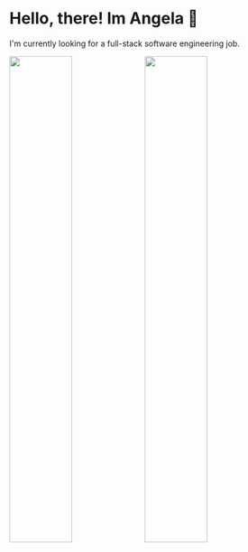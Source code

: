  # Hello, there! Im Angela 👋
 I'm currently looking for a full-stack software engineering job. 
 
 <img align="left" width="47%" src="https://github-readme-stats.vercel.app/api?username=angpace&show_icons=true&theme=tokyonight"/>
 
  <img align="left" width="47%" src="https://github-readme-stats.vercel.app/api/top-langs/?username=angpace&layout=compact)](https://github.com/anuraghazra/github-readme-stats"/>


